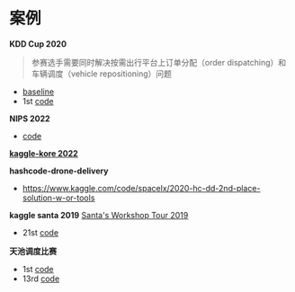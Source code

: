 # 案例

**KDD Cup 2020**
> 参赛选手需要同时解决按需出行平台上订单分配（order dispatching）和车辆调度（vehicle repositioning）问题

- [baseline](https://github.com/zyr17/KDD-Cup-2020-RL)
- 1st [code](https://github.com/maybeluo/KDDCup2020-RL-1st-solution)

**NIPS 2022**
- [code](https://github.com/iglu-contest/iglu-2022-rl-baseline)

**[kaggle-kore 2022](https://www.kaggle.com/competitions/kore-2022)**

**hashcode-drone-delivery**
- https://www.kaggle.com/code/spacelx/2020-hc-dd-2nd-place-solution-w-or-tools


**kaggle santa 2019**
[Santa's Workshop Tour 2019](https://www.kaggle.com/competitions/santa-workshop-tour-2019/overview)
- 21st [code](https://github.com/jfpuget/kaggle_santa_21)


**天池调度比赛**
- 1st [code](https://github.com/ztxz16/tianchi531831)
- 13rd [code](https://github.com/yuhaoli-95/Alibaba_Cloud_Scheduling_Problem)
